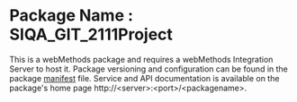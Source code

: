 # Package Name : SIQA_GIT_2111Project
This is a webMethods package and requires a webMethods Integration Server to host it. Package versioning and configuration can be found in the package [manifest](./SIQA_GIT_2111Project/manifest.v3) file. Service and API documentation is available on the package's home page http://&lt;server&gt;:&lt;port&gt;/&lt;packagename>.